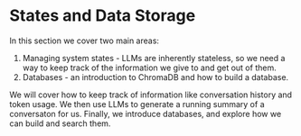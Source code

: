 # States and Data Storage

In this section we cover two main areas:

1. Managing system states - LLMs are inherently stateless, so we need a way to keep track of the information we give to and get out of them.
2. Databases - an introduction to ChromaDB and how to build a database.

We will cover how to keep track of information like conversation history and token usage. We then use LLMs to generate a running summary of a conversaton for us. Finally, we introduce databases, and explore how we can build and search them.